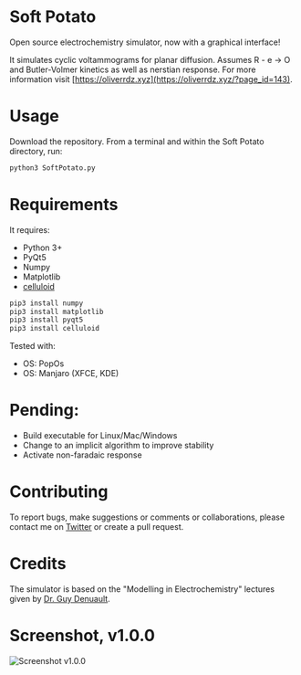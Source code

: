 # Soft Potato
Open source electrochemistry simulator, now with a graphical interface!

It simulates cyclic voltammograms for planar diffusion. Assumes R - e -> O and Butler-Volmer kinetics as well as nerstian response. For more information visit [https://oliverrdz.xyz](https://oliverrdz.xyz/?page_id=143).

# Usage
Download the repository. From a terminal and within the Soft Potato directory, run:
```python
python3 SoftPotato.py 
```

# Requirements
It requires:
+ Python 3+
+ PyQt5
+ Numpy
+ Matplotlib
+ [celluloid](https://github.com/jwkvam/celluloid)

```python
pip3 install numpy
pip3 install matplotlib
pip3 install pyqt5
pip3 install celluloid
```

Tested with:
+ OS: PopOs
+ OS: Manjaro (XFCE, KDE)

# Pending:
+ Build executable for Linux/Mac/Windows
+ Change to an implicit algorithm to improve stability
+ Activate non-faradaic response

# Contributing
To report bugs, make suggestions or comments or collaborations, please contact me on [Twitter](https://twitter.com/ol1v3r) or create a pull request.

# Credits
The simulator is based on the "Modelling in Electrochemistry" lectures given by [Dr. Guy Denuault](https://www.southampton.ac.uk/chemistry/about/staff/gd.page).

# Screenshot, v1.0.0

![Screenshot v1.0.0](https://github.com/oliverrdz/SoftPotato/blob/master/Figs/SP_v1.0.0.png?raw=true])
